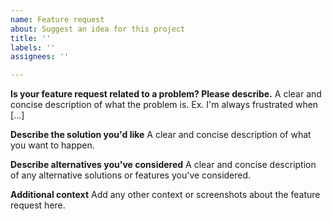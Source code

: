 ```yaml
---
name: Feature request
about: Suggest an idea for this project
title: ''
labels: ''
assignees: ''

---
```

<!--
 #
 # Copyright (C) 2004-2024 The Cacti Group
 #
-->

**Is your feature request related to a problem? Please describe.**
A clear and concise description of what the problem is. Ex. I'm always frustrated when [...]

**Describe the solution you'd like**
A clear and concise description of what you want to happen.

**Describe alternatives you've considered**
A clear and concise description of any alternative solutions or features you've considered.

**Additional context**
Add any other context or screenshots about the feature request here.
